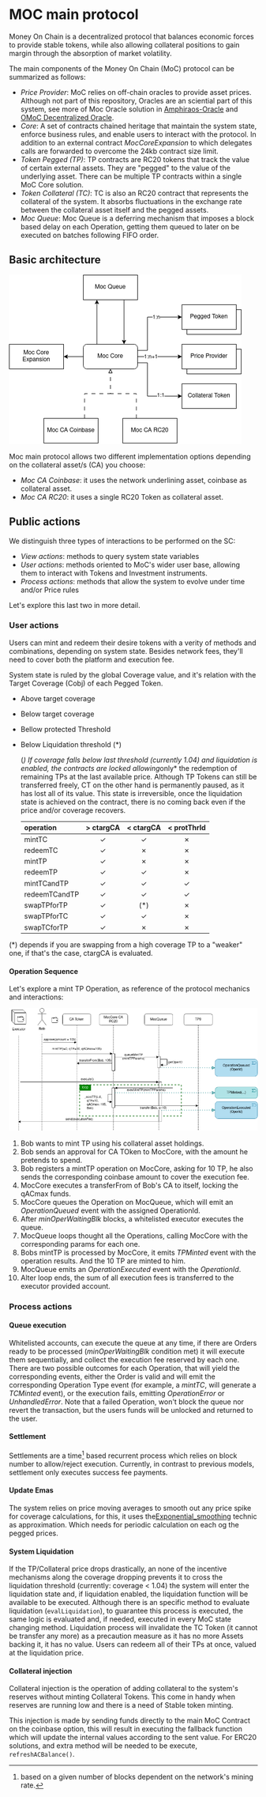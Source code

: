 # MOC main protocol

Money On Chain is a decentralized protocol that balances economic forces to provide stable tokens, while also allowing collateral positions to gain margin through the absorption of market volatility.

The main components of the Money On Chain (MoC) protocol can be summarized as follows:

- *Price Provider*: MoC relies on off-chain oracles to provide asset prices. Although not part of this repository, Oracles are an sciential part of this system, see more of Moc Oracle solution in [Amphiraos-Oracle](https://github.com/money-on-chain/Amphiraos-Oracle) and [OMoC Decentralized Oracle](https://github.com/money-on-chain/OMoC-Decentralized-Oracle).
- *Core*: A set of contracts chained heritage that maintain the system state, enforce business rules, and enable users to interact with the protocol. In addition to an external contract *MocCoreExpansion* to which delegates calls are forwarded to overcome the 24kb contract size limit.
- *Token Pegged (TP)*: TP contracts are RC20 tokens that track the value of certain external assets. They are "pegged" to the value of the underlying asset. There can be multiple TP contracts within a single MoC Core solution.
- *Token Collateral (TC)*: TC is also an RC20 contract that represents the collateral of the system. It absorbs fluctuations in the exchange rate between the collateral asset itself and the pegged assets.
- *Moc Queue*: Moc Queue is a deferring mechanism that imposes a block based delay on each Operation, getting them queued to later on be executed on batches following FIFO order.

## Basic architecture

![basic architecture](./resources/basic-architecture.png?raw=true "basic architecture")

Moc main protocol allows two different implementation options depending on the collateral asset/s (CA) you choose:

- *Moc CA Coinbase*: it uses the network underlining asset, coinbase as collateral asset.
- *Moc CA RC20*: it uses a single RC20 Token as collateral asset.

## Public actions

We distinguish three types of interactions to be performed on the SC:

- *View actions*: methods to query system state variables
- *User actions*: methods oriented to MoC's wider user base, allowing them to interact with Tokens and Investment instruments.
- *Process actions*: methods that allow the system to evolve under time and/or Price rules
  
Let's explore this last two in more detail.

### User actions

Users can mint and redeem their desire tokens with a verity of methods and combinations, depending on system state. Besides network fees, they'll need to cover both the platform and execution fee.

System state is ruled by the global Coverage value, and it's relation with the Target Coverage (Cobj) of each Pegged Token.

- Above target coverage
- Below target coverage
- Bellow protected Threshold
- Below Liquidation threshold (*)

  (*) If coverage falls below last threshold (currently 1.04) and liquidation is enabled, the contracts are locked allowing*only* the redemption of remaining TPs at the last available price.
  Although TP Tokens can still be transferred freely, CT on the other hand is permanently paused, as it has lost all of its value.
  This state is irreversible, once the liquidation state is achieved on the contract, there is no coming back even if the price and/or coverage recovers.

  | operation | > ctargCA | < ctargCA | < protThrld |
  | :---      | :----:  | :---: | :---: |
  | mintTC |✓|✓|✗|
  | redeemTC |✓|✗|✗|
  | mintTP |✓|✗|✗|
  | redeemTP |✓|✓|✗|
  | mintTCandTP |✓|✓|✓|
  | redeemTCandTP |✓|✓|✓|
  | swapTPforTP |✓|(*)|✗|
  | swapTPforTC |✓|✓|✗|
  | swapTCforTP |✓|✗|✗|

(*) depends if you are swapping from a high coverage TP to a "weaker" one, if that's the case, ctargCA is evaluated.

#### Operation Sequence

Let's explore a mint TP Operation, as reference of the protocol mechanics and interactions:

![mint tp sequence](./resources/sequence-mint-tp.png?raw=true "mint tp sequence")

1. Bob wants to mint TP using his collateral asset holdings.
2. Bob sends an approval for CA TOken to MocCore, with the amount he pretends to spend.
3. Bob registers a mintTP operation on MocCore, asking for 10 TP, he also sends the corresponding coinbase amount to cover the execution fee.
4. MocCore executes a transferFrom of Bob's CA to itself, locking the qACmax funds.
5. MocCore queues the Operation on MocQueue, which will emit an *OperationQueued* event with the assigned OperationId.
6. After *minOperWaitingBlk* blocks, a whitelisted executor executes the queue.
7. MocQueue loops thought all the Operations, calling MocCore with the corresponding params for each one.
8. Bobs mintTP is processed by MocCore, it emits *TPMinted* event with the operation results. And the 10 TP are minted to him.
9. MocQueue emits an *OperationExecuted* event with the *OperationId*.
10. Alter loop ends, the sum of all execution fees is transferred to the executor provided account.

### Process actions

#### Queue execution

Whitelisted accounts, can execute the queue at any time, if there are Orders ready to be processed (*minOperWaitingBlk* condition met) it will execute them sequentially, and collect the execution fee reserved by each one.
There are two possible outcomes for each Operation, that will yield the corresponding events, either the Order is valid and will emit the corresponding Operation Type event (for example, a *mintTC*, will generate a *TCMinted* event), or the execution fails, emitting *OperationError*  or *UnhandledError*. Note that a failed Operation, won't block the queue nor revert the transaction, but the users funds will be unlocked and returned to the user.

#### Settlement

Settlements are a time[^1] based recurrent process which relies on block number to allow/reject execution. Currently, in contrast to previous models, settlement only executes success fee payments.

[^1]: based on a given number of blocks dependent on the network's mining rate.

#### Update Emas

The system relies on price moving averages to smooth out any price spike for coverage calculations, for this, it uses the[Exponential_smoothing](https://en.wikipedia.org/wiki/Exponential_smoothing) technic as approximation. Which needs for periodic calculation on each og the pegged prices.

#### System Liquidation

If the TP/Collateral price drops drastically, an none of the incentive mechanisms along the coverage dropping prevents it to cross the liquidation threshold (currently: coverage < 1.04) the system will enter the liquidation state and, if liquidation enabled, the liquidation function will be available to be executed.
Although there is an specific method to evaluate liquidation (`evalLiquidation`), to guarantee this process is executed, the same logic is evaluated and, if needed, executed in every MoC state changing method.
Liquidation process will invalidate the TC Token (it cannot be transfer any more) as a precaution measure as it has no more Assets backing it, it has no value. Users can redeem all of their TPs at once, valued at the liquidation price.

#### Collateral injection

Collateral injection is the operation of adding collateral to the system's reserves without minting Collateral Tokens. This come in handy when reserves are running low and there is a need of Stable token minting.

This injection is made by sending funds directly to the main MoC Contract on the coinbase option, this will result in executing the fallback function which will update the internal values according to the sent value. For ERC20 solutions, and extra method will be needed to be execute, `refreshACBalance()`.

